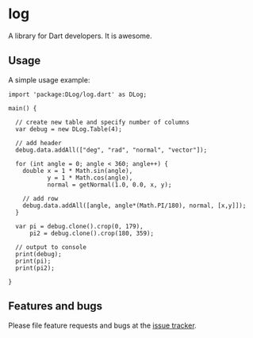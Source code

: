 # log

A library for Dart developers. It is awesome.

## Usage

A simple usage example:

    import 'package:DLog/log.dart' as DLog;

    main() {
      
      // create new table and specify number of columns
      var debug = new DLog.Table(4);
      
      // add header
      debug.data.addAll(["deg", "rad", "normal", "vector"]);
      
      for (int angle = 0; angle < 360; angle++) {
        double x = 1 * Math.sin(angle),
               y = 1 * Math.cos(angle),
               normal = getNormal(1.0, 0.0, x, y);
      
        // add row
        debug.data.addAll([angle, angle*(Math.PI/180), normal, [x,y]]);
      }
      
      var pi = debug.clone().crop(0, 179),
          pi2 = debug.clone().crop(180, 359);
      
      // output to console
      print(debug);
      print(pi);
      print(pi2);
      
    }

## Features and bugs

Please file feature requests and bugs at the [issue tracker][tracker].

[tracker]: http://example.com/issues/replaceme
